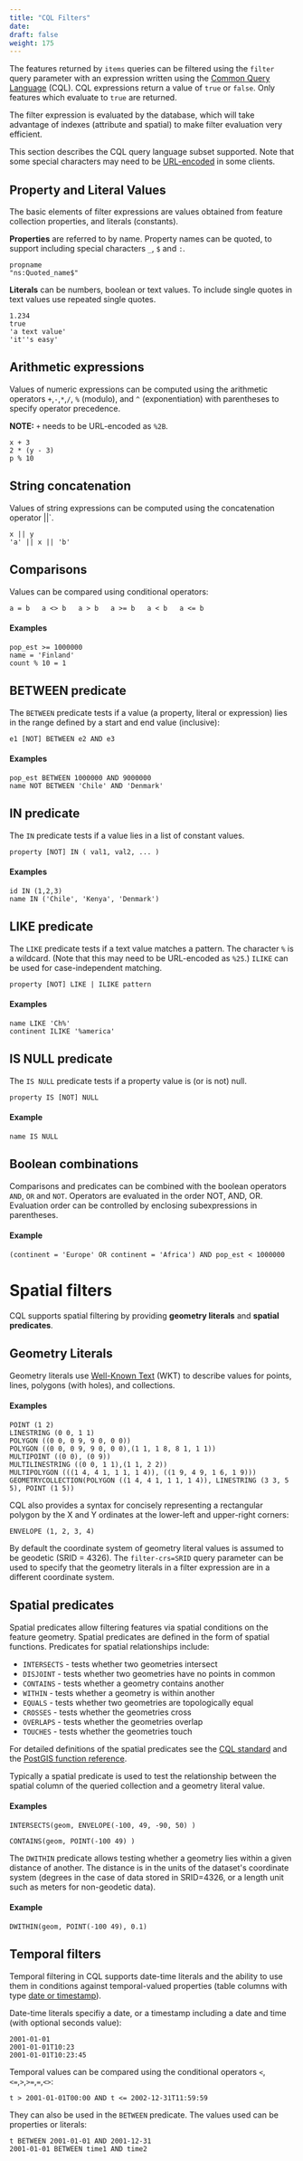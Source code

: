 ```yaml
---
title: "CQL Filters"
date:
draft: false
weight: 175
---
```


The features returned by `items` queries can be filtered using
the `filter` query parameter with an expression written using
the [Common Query Language](https://portal.ogc.org/files/96288) (CQL).
CQL expressions return a value of `true` or `false`.
Only features which evaluate to `true` are returned.

The filter expression is evaluated by the database,
which will take advantage of indexes (attribute and spatial)
to make filter evaluation very efficient.

This section describes the CQL query language subset supported.
Note that some special characters may need to be [URL-encoded](https://en.wikipedia.org/wiki/Percent-encoding) in some clients.

## Property and Literal Values

The basic elements of filter expressions are values obtained
from feature collection properties, and literals (constants).

**Properties** are referred to by name.
Property names can be quoted, to support including special characters `_`, `$` and `:`.

```
propname
"ns:Quoted_name$"
```

**Literals** can be numbers, boolean or text values.
To include single quotes in text values use repeated single quotes.

```
1.234
true
'a text value'
'it''s easy'
```

## Arithmetic expressions

Values of numeric expressions can be computed using the
arithmetic operators `+`,`-`,`*`,`/`, `%` (modulo), and `^` (exponentiation)
with parentheses to specify operator precedence.

**NOTE:** `+` needs to be URL-encoded as `%2B`.
```
x + 3
2 * (y - 3)
p % 10
```

## String concatenation

Values of string expressions can be computed using the
concatenation operator ||`.

```
x || y
'a' || x || 'b'
```

## Comparisons

Values can be compared using conditional operators:
```
a = b   a <> b   a > b   a >= b   a < b   a <= b
```

#### Examples
```
pop_est >= 1000000
name = 'Finland'
count % 10 = 1
```

## BETWEEN predicate

The `BETWEEN` predicate tests if a value (a property, literal or expression) lies
in the range defined by a start and end value (inclusive):
```
e1 [NOT] BETWEEN e2 AND e3
```

#### Examples
```
pop_est BETWEEN 1000000 AND 9000000
name NOT BETWEEN 'Chile' AND 'Denmark'
```

## IN predicate
The `IN` predicate tests if a value lies in a list of constant values.
```
property [NOT] IN ( val1, val2, ... )
```

#### Examples
```
id IN (1,2,3)
name IN ('Chile', 'Kenya', 'Denmark')
```

## LIKE predicate
The `LIKE` predicate tests if a text value matches a pattern.
The character `%` is a wildcard.
(Note that this may need to be URL-encoded as `%25`.)
`ILIKE` can be used for case-independent matching.

```
property [NOT] LIKE | ILIKE pattern
```

#### Examples
```
name LIKE 'Ch%'
continent ILIKE '%america'
```

## IS NULL predicate
The `IS NULL` predicate tests if a property value is (or is not) null.
```
property IS [NOT] NULL
```

#### Example
```
name IS NULL
```

## Boolean combinations
Comparisons and predicates can be combined with the
boolean operators `AND`, `OR` and `NOT`.
Operators are evaluated in the order NOT, AND, OR.
Evaluation order can be controlled by enclosing
subexpressions in parentheses.

#### Example
```
(continent = 'Europe' OR continent = 'Africa') AND pop_est < 1000000
```

# Spatial filters

CQL supports spatial filtering by providing **geometry literals**
and **spatial predicates**.

## Geometry Literals

Geometry literals use [Well-Known Text](https://en.wikipedia.org/wiki/Well-known_text_representation_of_geometry)
(WKT) to describe
values for points, lines, polygons (with holes), and collections.

#### Examples
```
POINT (1 2)
LINESTRING (0 0, 1 1)
POLYGON ((0 0, 0 9, 9 0, 0 0))
POLYGON ((0 0, 0 9, 9 0, 0 0),(1 1, 1 8, 8 1, 1 1))
MULTIPOINT ((0 0), (0 9))
MULTILINESTRING ((0 0, 1 1),(1 1, 2 2))
MULTIPOLYGON (((1 4, 4 1, 1 1, 1 4)), ((1 9, 4 9, 1 6, 1 9)))
GEOMETRYCOLLECTION(POLYGON ((1 4, 4 1, 1 1, 1 4)), LINESTRING (3 3, 5 5), POINT (1 5))
```

CQL also provides a syntax for concisely representing a rectangular polygon
by the X and Y ordinates at the lower-left and upper-right corners:
```
ENVELOPE (1, 2, 3, 4)
```

By default the coordinate system of geometry literal values is assumed to be geodetic (SRID = 4326).
The `filter-crs=SRID` query parameter can be used to specify that the geometry literals in a filter expression are in a different coordinate system.

## Spatial predicates

Spatial predicates allow filtering features via spatial conditions
on the feature geometry.
Spatial predicates are defined in the form of spatial functions.
Predicates for spatial relationships include:

* `INTERSECTS` - tests whether two geometries intersect
* `DISJOINT` - tests whether two geometries have no points in common
* `CONTAINS` - tests whether a geometry contains another
* `WITHIN` - tests whether a geometry is within another
* `EQUALS` - tests whether two geometries are topologically equal
* `CROSSES` - tests whether the geometries cross
* `OVERLAPS` - tests whether the geometries overlap
* `TOUCHES` - tests whether the geometries touch

For detailed definitions of the spatial predicates see the
[CQL standard](https://portal.ogc.org/files/96288#enhanced-spatial-operators)
and the [PostGIS function reference](https://postgis.net/docs/reference.html#Spatial_Relationships).

Typically a spatial predicate is used to test the relationship between the spatial column of the queried collection
and a geometry literal value.

#### Examples
```
INTERSECTS(geom, ENVELOPE(-100, 49, -90, 50) )

CONTAINS(geom, POINT(-100 49) )
```

The `DWITHIN` predicate allows testing whether a geometry lies within a given distance of another.  The distance is in the units of the dataset's coordinate system
(degrees in the case of data stored in SRID=4326, or a length unit such as meters for non-geodetic data).

#### Example
```
DWITHIN(geom, POINT(-100 49), 0.1)
```

## Temporal filters

Temporal filtering in CQL supports date-time literals and the ability to use
them in conditions against temporal-valued properties
(table columns with type [date or timestamp](https://www.postgresql.org/docs/current/datatype-datetime.html)).

Date-time literals specifiy a date, or a timestamp including a date and time (with optional seconds value):
```
2001-01-01
2001-01-01T10:23
2001-01-01T10:23:45
```

Temporal values can be compared using the conditional operators `<`,`<=`,`>`,`>=`,`=`,`<>`:

```
t > 2001-01-01T00:00 AND t <= 2002-12-31T11:59:59
```

They can also be used in the `BETWEEN` predicate.
The values used can be properties or literals:

```
t BETWEEN 2001-01-01 AND 2001-12-31
2001-01-01 BETWEEN time1 AND time2
```
